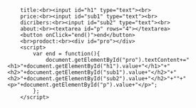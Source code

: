         title:<br><input id="h1" type="text"><br>
        price:<br><input id="sub1" type="text"><br>
        dicribers:<br><input id="sub2" type="text"><br>
        about:<br><textarea id="p" rows="4"></textarea>
        <button onClick="end()">end</button>
        <br>prodoct:<br><div id="pro"></div>
        <script>            
            var end = function(){                
                document.getElementById("pro").textContent+="<h1>"+document.getElementById("h1").value+"</h1>"+"<h2>"+document.getElementById("sub1").value+"</h2>"+"<h2>"+document.getElementById("sub2").value+"</h2>"+""+"<p>"+document.getElementById("p").value+"</p>";
            };
        </script>
